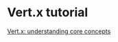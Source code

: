 # Vert.x tutorial

[Vert.x: understanding core concepts](https://teivah.io/blog/vertx-understanding-core-concepts/)
